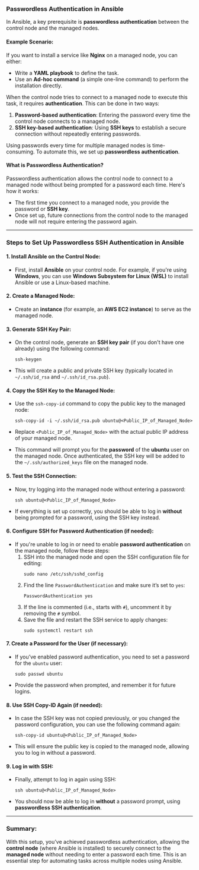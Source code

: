 ### Passwordless Authentication in Ansible

In Ansible, a key prerequisite is **passwordless authentication** between the control node and the managed nodes. 

#### Example Scenario:

If you want to install a service like **Nginx** on a managed node, you can either:
- Write a **YAML playbook** to define the task.
- Use an **Ad-hoc command** (a simple one-line command) to perform the installation directly.

When the control node tries to connect to a managed node to execute this task, it requires **authentication**. This can be done in two ways:
1. **Password-based authentication**: Entering the password every time the control node connects to a managed node.
2. **SSH key-based authentication**: Using **SSH keys** to establish a secure connection without repeatedly entering passwords.

Using passwords every time for multiple managed nodes is time-consuming. To automate this, we set up **passwordless authentication**.

#### What is Passwordless Authentication?

Passwordless authentication allows the control node to connect to a managed node without being prompted for a password each time. Here's how it works:
- The first time you connect to a managed node, you provide the password or **SSH key**.
- Once set up, future connections from the control node to the managed node will not require entering the password again.

---

### Steps to Set Up Passwordless SSH Authentication in Ansible

#### 1. **Install Ansible on the Control Node**:
   - First, install **Ansible** on your control node. For example, if you're using **Windows**, you can use **Windows Subsystem for Linux (WSL)** to install Ansible or use a Linux-based machine.

#### 2. **Create a Managed Node**:
   - Create an **instance** (for example, an **AWS EC2 instance**) to serve as the managed node. 

#### 3. **Generate SSH Key Pair**:
   - On the control node, generate an **SSH key pair** (if you don't have one already) using the following command:
     ```
     ssh-keygen
     ```
   - This will create a public and private SSH key (typically located in `~/.ssh/id_rsa` and `~/.ssh/id_rsa.pub`).

#### 4. **Copy the SSH Key to the Managed Node**:
   - Use the `ssh-copy-id` command to copy the public key to the managed node:
     ```
     ssh-copy-id -i ~/.ssh/id_rsa.pub ubuntu@<Public_IP_of_Managed_Node>
     ```
   - Replace `<Public_IP_of_Managed_Node>` with the actual public IP address of your managed node.

   - This command will prompt you for the **password** of the **ubuntu** user on the managed node. Once authenticated, the SSH key will be added to the `~/.ssh/authorized_keys` file on the managed node.

#### 5. **Test the SSH Connection**:
   - Now, try logging into the managed node without entering a password:
     ```
     ssh ubuntu@<Public_IP_of_Managed_Node>
     ```
   - If everything is set up correctly, you should be able to log in **without** being prompted for a password, using the SSH key instead.

#### 6. **Configure SSH for Password Authentication (if needed)**:
   - If you're unable to log in or need to enable **password authentication** on the managed node, follow these steps:
     1. SSH into the managed node and open the SSH configuration file for editing:
        ```
        sudo nano /etc/ssh/sshd_config
        ```
     2. Find the line `PasswordAuthentication` and make sure it’s set to `yes`:
        ```
        PasswordAuthentication yes
        ```
     3. If the line is commented (i.e., starts with `#`), uncomment it by removing the `#` symbol.
     4. Save the file and restart the SSH service to apply changes:
        ```
        sudo systemctl restart ssh
        ```

#### 7. **Create a Password for the User (if necessary)**:
   - If you’ve enabled password authentication, you need to set a password for the `ubuntu` user:
     ```
     sudo passwd ubuntu
     ```
   - Provide the password when prompted, and remember it for future logins.

#### 8. **Use SSH Copy-ID Again (if needed)**:
   - In case the SSH key was not copied previously, or you changed the password configuration, you can use the following command again:
     ```
     ssh-copy-id ubuntu@<Public_IP_of_Managed_Node>
     ```
   - This will ensure the public key is copied to the managed node, allowing you to log in without a password.

#### 9. **Log in with SSH**:
   - Finally, attempt to log in again using SSH:
     ```
     ssh ubuntu@<Public_IP_of_Managed_Node>
     ```
   - You should now be able to log in **without** a password prompt, using **passwordless SSH authentication**.

---

### Summary:

With this setup, you’ve achieved passwordless authentication, allowing the **control node** (where Ansible is installed) to securely connect to the **managed node** without needing to enter a password each time. This is an essential step for automating tasks across multiple nodes using Ansible.